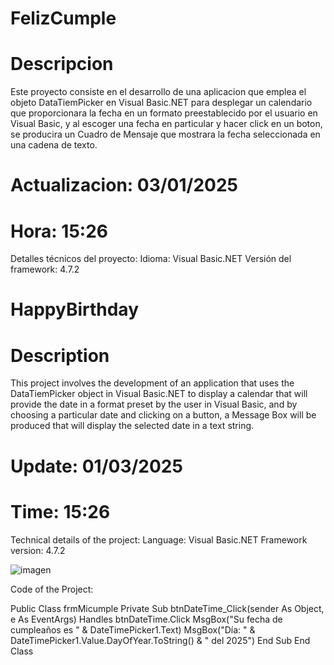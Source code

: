 # FelizCumple

# Descripcion

 Este proyecto consiste en el desarrollo de una aplicacion que emplea
 el objeto DataTiemPicker en Visual Basic.NET para desplegar un calendario
 que proporcionara la fecha en un formato preestablecido por el usuario en
 Visual Basic, y al escoger una fecha en particular y hacer click en un boton,
 se producira un Cuadro de Mensaje que mostrara la fecha seleccionada en una 
 cadena de texto.
 
 # Actualizacion: 03/01/2025
 # Hora: 15:26

Detalles técnicos del proyecto:
Idioma: Visual Basic.NET
Versión del framework: 4.7.2

 # HappyBirthday

# Description

This project involves the development of an application that uses
the DataTiemPicker object in Visual Basic.NET to display a calendar
that will provide the date in a format preset by the user in
Visual Basic, and by choosing a particular date and clicking on a button,
a Message Box will be produced that will display the selected date in a text
string.

# Update: 01/03/2025
# Time: 15:26

Technical details of the project:
Language: Visual Basic.NET
Framework version: 4.7.2

![imagen](https://github.com/user-attachments/assets/b1073863-17b6-4b28-bdaf-1aeecb849184)

Code of the Project:

Public Class frmMicumple
    Private Sub btnDateTime_Click(sender As Object, e As EventArgs) Handles btnDateTime.Click
        MsgBox("Su fecha de cumpleaños es " & DateTimePicker1.Text)
        MsgBox("Día: " &
            DateTimePicker1.Value.DayOfYear.ToString() & " del 2025")
    End Sub
End Class
